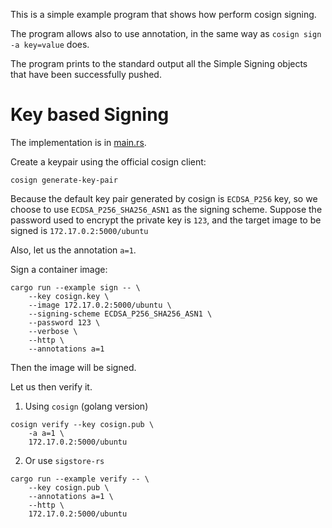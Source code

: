 This is a simple example program that shows how perform cosign signing.

The program allows also to use annotation, in the same way as `cosign sign -a key=value`
does.

The program prints to the standard output all the Simple Signing objects that
have been successfully pushed.

# Key based Signing

The implementation is in [main.rs](./main.rs).

Create a keypair using the official cosign client:

```console
cosign generate-key-pair
```

Because the default key pair generated by cosign is `ECDSA_P256` key,
so we choose to use `ECDSA_P256_SHA256_ASN1` as the signing scheme.
Suppose the password used to encrypt the private key is `123`, and the target
image to be signed is `172.17.0.2:5000/ubuntu`

Also, let us the annotation `a=1`.

Sign a container image:

```console
cargo run --example sign -- \
    --key cosign.key \
    --image 172.17.0.2:5000/ubuntu \
    --signing-scheme ECDSA_P256_SHA256_ASN1 \
    --password 123 \
    --verbose \
    --http \
    --annotations a=1
```

Then the image will be signed.

Let us then verify it.

1. Using `cosign` (golang version)
```console
cosign verify --key cosign.pub \
    -a a=1 \
    172.17.0.2:5000/ubuntu
```

2. Or use `sigstore-rs`
```console
cargo run --example verify -- \
    --key cosign.pub \
    --annotations a=1 \
    --http \
    172.17.0.2:5000/ubuntu
```
